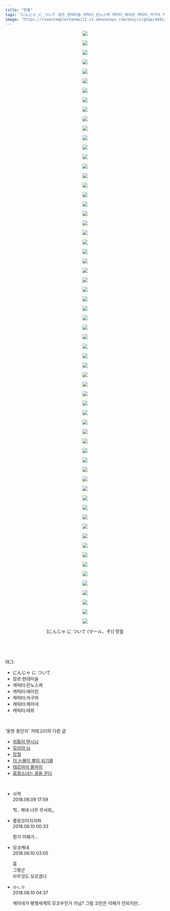 ```yaml
---
title: "망월"
tags: "にんじゃ_に_ついて 장르_현대미술 캐릭터_린노스케 캐릭터_에이린 캐릭터_카구야 캐릭터_케이네 캐릭터_테위 マール ぞ 동방_동인지"
image: "https://rosentemplerhanmail2.s3.amazonaws.com/doujin/ghap/4441/001.jpg"
---
```

<div class="article">
<p style="text-align: center; clear: none; float: none;"><img src="{{ site.imgserver12 }}/ghap/4441/001.jpg"/></p>
<p style="text-align: center; clear: none; float: none;"><img src="{{ site.imgserver12 }}/ghap/4441/002.jpg"/></p>
<p style="text-align: center; clear: none; float: none;"><img src="{{ site.imgserver12 }}/ghap/4441/003.jpg"/></p>
<p style="text-align: center; clear: none; float: none;"><img src="{{ site.imgserver12 }}/ghap/4441/004.jpg"/></p>
<p style="text-align: center; clear: none; float: none;"><img src="{{ site.imgserver12 }}/ghap/4441/005.jpg"/></p>
<p style="text-align: center; clear: none; float: none;"><img src="{{ site.imgserver12 }}/ghap/4441/006.jpg"/></p>
<p style="text-align: center; clear: none; float: none;"><img src="{{ site.imgserver12 }}/ghap/4441/007.jpg"/></p>
<p style="text-align: center; clear: none; float: none;"><img src="{{ site.imgserver12 }}/ghap/4441/008.jpg"/></p>
<p style="text-align: center; clear: none; float: none;"><img src="{{ site.imgserver12 }}/ghap/4441/009.jpg"/></p>
<p style="text-align: center; clear: none; float: none;"><img src="{{ site.imgserver12 }}/ghap/4441/010.jpg"/></p>
<p style="text-align: center; clear: none; float: none;"><img src="{{ site.imgserver12 }}/ghap/4441/011.jpg"/></p>
<p style="text-align: center; clear: none; float: none;"><img src="{{ site.imgserver12 }}/ghap/4441/012.jpg"/></p>
<p style="text-align: center; clear: none; float: none;"><img src="{{ site.imgserver12 }}/ghap/4441/013.jpg"/></p>
<p style="text-align: center; clear: none; float: none;"><img src="{{ site.imgserver12 }}/ghap/4441/014.jpg"/></p>
<p style="text-align: center; clear: none; float: none;"><img src="{{ site.imgserver12 }}/ghap/4441/015.jpg"/></p>
<p style="text-align: center; clear: none; float: none;"><img src="{{ site.imgserver12 }}/ghap/4441/016.jpg"/></p>
<p style="text-align: center; clear: none; float: none;"><img src="{{ site.imgserver12 }}/ghap/4441/017.jpg"/></p>
<p style="text-align: center; clear: none; float: none;"><img src="{{ site.imgserver12 }}/ghap/4441/018.jpg"/></p>
<p style="text-align: center; clear: none; float: none;"><img src="{{ site.imgserver12 }}/ghap/4441/019.jpg"/></p>
<p style="text-align: center; clear: none; float: none;"><img src="{{ site.imgserver12 }}/ghap/4441/020.jpg"/></p>
<p style="text-align: center; clear: none; float: none;"><img src="{{ site.imgserver12 }}/ghap/4441/021.jpg"/></p>
<p style="text-align: center; clear: none; float: none;"><img src="{{ site.imgserver12 }}/ghap/4441/022.jpg"/></p>
<p style="text-align: center; clear: none; float: none;"><img src="{{ site.imgserver12 }}/ghap/4441/023.jpg"/></p>
<p style="text-align: center; clear: none; float: none;"><img src="{{ site.imgserver12 }}/ghap/4441/024.jpg"/></p>
<p style="text-align: center; clear: none; float: none;"><img src="{{ site.imgserver12 }}/ghap/4441/025.jpg"/></p>
<p style="text-align: center; clear: none; float: none;"><img src="{{ site.imgserver12 }}/ghap/4441/026.jpg"/></p>
<p style="text-align: center; clear: none; float: none;"><img src="{{ site.imgserver12 }}/ghap/4441/027.jpg"/></p>
<p style="text-align: center; clear: none; float: none;"><img src="{{ site.imgserver12 }}/ghap/4441/028.jpg"/></p>
<p style="text-align: center; clear: none; float: none;"><img src="{{ site.imgserver12 }}/ghap/4441/029.jpg"/></p>
<p style="text-align: center; clear: none; float: none;"><img src="{{ site.imgserver12 }}/ghap/4441/030.jpg"/></p>
<p style="text-align: center; clear: none; float: none;"><img src="{{ site.imgserver12 }}/ghap/4441/031.jpg"/></p>
<p style="text-align: center; clear: none; float: none;"><img src="{{ site.imgserver12 }}/ghap/4441/032.jpg"/></p>
<p style="text-align: center; clear: none; float: none;"><img src="{{ site.imgserver12 }}/ghap/4441/033.jpg"/></p>
<p style="text-align: center; clear: none; float: none;"><img src="{{ site.imgserver12 }}/ghap/4441/034.jpg"/></p>
<p style="text-align: center; clear: none; float: none;"><img src="{{ site.imgserver12 }}/ghap/4441/035.jpg"/></p>
<p style="text-align: center; clear: none; float: none;"><img src="{{ site.imgserver12 }}/ghap/4441/036.jpg"/></p>
<p style="text-align: center; clear: none; float: none;"><img src="{{ site.imgserver12 }}/ghap/4441/037.jpg"/></p>
<p style="text-align: center; clear: none; float: none;"><img src="{{ site.imgserver12 }}/ghap/4441/038.jpg"/></p>
<p style="text-align: center; clear: none; float: none;"><img src="{{ site.imgserver12 }}/ghap/4441/039.jpg"/></p>
<p style="text-align: center; clear: none; float: none;"><img src="{{ site.imgserver12 }}/ghap/4441/040.jpg"/></p>
<p style="text-align: center; clear: none; float: none;"><img src="{{ site.imgserver12 }}/ghap/4441/041.jpg"/></p>
<p style="text-align: center; clear: none; float: none;"><img src="{{ site.imgserver12 }}/ghap/4441/042.jpg"/></p>
<p style="text-align: center; clear: none; float: none;"><img src="{{ site.imgserver12 }}/ghap/4441/043.jpg"/></p>
<p style="text-align: center; clear: none; float: none;"><img src="{{ site.imgserver12 }}/ghap/4441/044.jpg"/></p>
<p style="text-align: center; clear: none; float: none;"><img src="{{ site.imgserver12 }}/ghap/4441/045.jpg"/></p>
<p style="text-align: center; clear: none; float: none;"><img src="{{ site.imgserver12 }}/ghap/4441/046.jpg"/></p>
<p style="text-align: center; clear: none; float: none;"><img src="{{ site.imgserver12 }}/ghap/4441/047.jpg"/></p>
<p style="text-align: center; clear: none; float: none;"><img src="{{ site.imgserver12 }}/ghap/4441/048.jpg"/></p>
<p style="text-align: center; clear: none; float: none;"><img src="{{ site.imgserver12 }}/ghap/4441/049.jpg"/></p>
<p style="text-align: center; clear: none; float: none;"><img src="{{ site.imgserver12 }}/ghap/4441/050.jpg"/></p>
<p style="text-align: center; clear: none; float: none;"><img src="{{ site.imgserver12 }}/ghap/4441/051.jpg"/></p>
<p style="text-align: center; clear: none; float: none;"><img src="{{ site.imgserver12 }}/ghap/4441/052.jpg"/></p>
<p style="text-align: center; clear: none; float: none;"><img src="{{ site.imgserver12 }}/ghap/4441/053.jpg"/></p>
<p style="text-align: center; clear: none; float: none;"><img src="{{ site.imgserver12 }}/ghap/4441/054.jpg"/></p>
<p style="text-align: center; clear: none; float: none;"><img src="{{ site.imgserver12 }}/ghap/4441/055.jpg"/></p>
<p style="text-align: center; clear: none; float: none;"><img src="{{ site.imgserver12 }}/ghap/4441/056.jpg"/></p>
<p style="text-align: center; clear: none; float: none;"><img src="{{ site.imgserver12 }}/ghap/4441/057.jpg"/></p>
<p style="text-align: center; clear: none; float: none;"><img src="{{ site.imgserver12 }}/ghap/4441/058.jpg"/></p>
<p style="text-align: center; clear: none; float: none;"><img src="{{ site.imgserver12 }}/ghap/4441/059.jpg"/></p>
<p style="text-align: center; clear: none; float: none;"><img src="{{ site.imgserver12 }}/ghap/4441/060.jpg"/></p>
<p style="text-align: center; clear: none; float: none;"><img src="{{ site.imgserver12 }}/ghap/4441/061.jpg"/></p>
<p style="text-align: center; clear: none; float: none;"><img src="{{ site.imgserver12 }}/ghap/4441/062.jpg"/></p>
<p style="text-align: center; clear: none; float: none;"><img src="{{ site.imgserver12 }}/ghap/4441/063.jpg"/></p>
<p style="text-align: center; clear: none; float: none;">[にんじゃ に ついて (マール、ぞ)] 망월</p>
<p><br/></p>
</div><br/>
<div class="tagTrail">
<p>태그: </p>
<ul>
<li>にんじゃ に ついて</li>
<li>장르:현대미술</li>
<li>캐릭터:린노스케</li>
<li>캐릭터:에이린</li>
<li>캐릭터:카구야</li>
<li>캐릭터:케이네</li>
<li>캐릭터:테위</li>
</ul>
</div><br/>
<div class="another">
<p>'동방 동인지' 카테고리의 다른 글</p>
<ul>
<li><a href="/ghap_4442">외톨이 텐시님</a></li>
<li><a href="/ghap_4397">모리야 님</a></li>
<li><a href="/ghap_4441">망월</a></li>
<li><a href="/ghap_4440">이 눈물이 별이 되기를</a></li>
<li><a href="/ghap_4439">테르마이 묭마이</a></li>
<li><a href="/ghap_4437">흡혈소녀는 꿈을 꾼다</a></li>
</ul>
</div><br/>
<div class="cb_module cb_fluid">
<div class="cb_wrt cb_profile">
<div class="comment">
<ul>
<li class="cb_thumb_off" id="comment15268504">
<div class="cb_comment_area">
<div class="cb_info_area">
<div class="cb_section">
<span class="cb_nick_name">사적</span>
</div>
<div class="cb_section">
<span class="cb_date">2018.06.09 17:59 </span>
</div>
</div>
<div class="cb_dsc_comment">
<p class="cb_dsc">
											헉.. 케네 너무 무서워,,
										</p>
</div>
</div></li>
<li class="cb_thumb_off" id="comment15268651">
<div class="cb_comment_area">
<div class="cb_info_area">
<div class="cb_section">
<span class="cb_nick_name">플랑코이지지파</span>
</div>
<div class="cb_section">
<span class="cb_date">2018.06.10 00:33 </span>
</div>
</div>
<div class="cb_dsc_comment">
<p class="cb_dsc">
											뭔가 이해가...
										</p>
</div>
</div></li>
<li class="cb_thumb_off" id="comment15268701">
<div class="cb_comment_area">
<div class="cb_info_area">
<div class="cb_section">
<span class="cb_nick_name">모코케네</span>
</div>
<div class="cb_section">
<span class="cb_date">2018.06.10 03:05 </span>
</div>
</div>
<div class="cb_dsc_comment">
<p class="cb_dsc">
											흠 <br/>
그렇군 <br/>
아무것도 모르겠다
										</p>
</div>
</div></li>
<li class="cb_thumb_off" id="comment15268708">
<div class="cb_comment_area">
<div class="cb_info_area">
<div class="cb_section">
<span class="cb_nick_name">ㅁㄴㅇ</span>
</div>
<div class="cb_section">
<span class="cb_date">2018.06.10 04:37 </span>
</div>
</div>
<div class="cb_dsc_comment">
<p class="cb_dsc">
											케이네가 평행세계의 모코우인거 아님? 그럼 코린은 이해가 안되지만..
										</p>
</div>
</div></li>
</ul>
</div>
</div><!-- commentList close -->
</div><br/>
